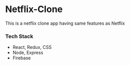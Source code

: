 # Netflix-Clone

This is a netflix clone app having same features as Netflix

### Tech Stack

* React, Redux, CSS
* Node, Express
* Firebase
